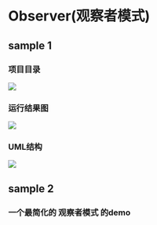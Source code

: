 # Observer(观察者模式)

## sample 1
### 项目目录
![](http://cfuqr.img48.wal8.com/img48/558809_20161007204216/147584439968.png)
### 运行结果图
![](http://cfuqr.img48.wal8.com/img48/558809_20161007204216/147584418793.png)

### UML结构
![](http://cfuqr.img48.wal8.com/img48/558809_20161007204216/147584418797.png)

## sample 2
### 一个最简化的 观察者模式 的demo

